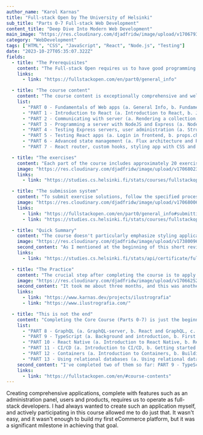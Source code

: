 ```yaml
---
author_name: "Karol Karnas"
title: "Full-stack Open by The University of Helsinki"
sub_title: "Parts 0-7 Full-stack Web Development"
content_title: "Deep Dive Into Modern Web Development"
main_image: "https://res.cloudinary.com/djadfridw/image/upload/v1706793659/viaex6ouox8wy6lr3tlp.png"
category: "WebDevelopment"
tags: ["HTML", "CSS", "JavaScript", "React", "Node.js", "Testing"]
date: "2023-10-27T05:35:07.322Z"
fields:
  - title: "The Prerequisites"
    content: "The Full-stack Open requires us to have good programming skills, a basic knowledge of web programming and databases, and familiarity with the basics of the Git version control system. Additionally, perseverance and the ability to solve problems and seek information independently are expected. That's why I highly recommend completing The Odin Project course before starting FSO, unless you already possess such skills, in which case you can begin with FSO directly."
    links:
      - link: "https://fullstackopen.com/en/part0/general_info"

  - title: "The course content"
    content: "The course content is exceptionally comprehensive and well-structured. It provides a robust foundation for web development. Though the journey is not a walk in the woods, the knowledge gained is undoubtedly worth the effort."
    list:
      - "PART 0 - Fundamentals of Web apps (a. General Info, b. Fundamentals of Web apps)"
      - "PART 1 - Introduction to React (a. Introduction to React, b. JavaScript, c. Component state, event handlers, d. A more complex state, debugging React apps)"
      - "PART 2 - Communicating with server (a. Rendering a collection, modules, b. Forms, c. Getting data from server, d. Altering data in server, e. Adding styles to React app)"
      - "PART 3 - Programming a server with NodeJS and Express (a. Node.js and Express, b. Deploying app to the internet, c. Saving data to MongoDB, d. Validation and ESLint)"
      - "PART 4 - Testing Express servers, user administration (a. Structure of backend application, introduction to testing, b. Testing the backend, c. User administration, d. Token authentication)"
      - "PART 5 - Testing React apps (a. Login in frontend, b. props.children and PropTypes, c. Testing React apps, d. End-to-end testing)"
      - "PART 6 - Advanced state management (a. Flux architecture and Redux, b. Many reducers, c. Communicating with the server in a Redux application, d. React Query, useReducer, and the context)"
      - "PART 7 - React router, custom hooks, styling app with CSS and webpack (a. React Router, b. Custom hooks, c. More about styles, d. Webpack, e. Class components, Miscellaneous, f. Exercises: extending the bloglist)"

  - title: "The exercises"
    content: "Each part of the course includes approximately 20 exercises (except for Part 0, which has only 6), which we solve in real-time. It's not a scenario where we read the theory and do exercises only at the end. Here, we solve exercises literally every few paragraphs. This approach allows us to reinforce the knowledge we acquire while reading by immediately applying it through exercises. The difficulty of the exercises is remarkably well-balanced; they are neither too easy nor too challenging. This balance is beneficial as it keeps us motivated without causing discouragement. The exercises differ sufficiently from the examples provided in the source material, requiring effort and allowing for better retention of knowledge. Some exercises are marked with an asterisk, indicating that they are optional. However, I recommend completing all of them."
    image: "https://res.cloudinary.com/djadfridw/image/upload/v1706802339/bd5qyrx6clsnig1pyl9i.jpg"
    links:
      - link: "https://studies.cs.helsinki.fi/stats/courses/fullstackopen"

  - title: "The submission system"
    content: "To submit exercise solutions, follow the specified process and submit them to a GitHub repository. After completing a specific number of exercises, mark your progress in the submission system, and remember, you can do this only once for each part. Be sure to use an appropriate naming system for directories when submitting exercises from different parts to the same repository. Plagiarism is monitored, and the University of Helsinki's policy on plagiarism is enforced if violations are detected"
    image: "https://res.cloudinary.com/djadfridw/image/upload/v1706800611/drrpqlkra1dltkanizc5.jpg"
    links:
      - link: "https://fullstackopen.com/en/part0/general_info#submitting-exercises"
      - link: "https://studies.cs.helsinki.fi/stats/courses/fullstackopen"

  - title: "Quick Summary"
    content: "The course doesn't particularly emphasize styling applications. The majority of time is dedicated to programming both the frontend and backend, as well as testing our code. It's not a drawback but an advantage. Contemporary CSS frameworks are introduced in a sufficient manner. However, if someone masters the main programming aspects of the course, they can refine styling on their own.  If I could change something in the Core Course, I would prefer to learn SQL + PostgreSQL, instead of MongoDB. I would place MongoDB in the supplementary course. However, from a teaching perspective, using MongoDB in the Core Course was probably justified due to its ease of use. In that case, maybe it should stay that way."
    image: "https://res.cloudinary.com/djadfridw/image/upload/v1738009614/zoma2s3ir9fmtiyxibkk.png"
    second_content: "As I mentioned at the beginning of this short review, the course is just great. It is probably the best online source for learning full-stack development. And if that wasn't enough, it is officially conducted by the University of Helsinki, it's free, and you receive ECTS points. Additionally, upon completion of each exercise, you will receive an accessible online certificate!"
    links:
      - link: "https://studies.cs.helsinki.fi/stats/api/certificate/fullstackopen/en/26a9bc441296f05e655e5526eac6494c"

  - title: "The Practice"
    content: "The crucial step after completing the course is to apply the newly acquired knowledge by building a real-world project. No course can fully prepare us for solving real-world problems independently, navigating through package documentations, exploring MDN docs, or seeking solutions on Stack Overflow. I took that step and built a full-stack eCommerce platform using the MERN stack + TypeScript (I took a supplementary TypeScript course)"
    image: "https://res.cloudinary.com/djadfridw/image/upload/v1706625285/u2yg75ygsansmfpl6nir.jpg"
    second_content: "It took me about three months, and this was another milestone in my journey to becoming a full-stack developer. You can read about the project or check it live with the links below."
    links:
      - link: "https://www.karnas.dev/projects/ilustrografia"
      - link: "https://www.ilustrografia.com/"

  - title: "This is not the end"
    content: "Completing the Core Course (Parts 0-7) is just the beginning of what Helsinki's Full-stack Open has to offer. Participants can also take part in many excellent supplementary courses, including:"
    list:
      - "PART 8 - GraphQL (a. GraphQL-server, b. React and GraphQL, c. Database and user administration, d. Login and updating the cache, e. Fragments and subscriptions)"
      - "PART 9 - TypeScript (a. Background and introduction, b. First steps with TypeScript, c. Typing an Express app, d. React with types, e. Grande finale: Patientor)"
      - "PART 10 - React Native (a. Introduction to React Native, b. React Native basics, c. Communicating with server, d. Testing and extending our application)"
      - "PART 11 - CI/CD (a. Introduction to CI/CD, b. Getting started with GitHub Actions, c. Deployment, d. Keeping green, e. Expanding Further)"
      - "PART 12 - Containers (a. Introduction to Containers, b. Building and configuring environments, c. Basics of Orchestration)"
      - "PART 13 - Using relational databases (a. Using relational databases with Sequelize, b. Join tables and queries, c. Migrations, many-to-many relationships)"
    second_content: "I've completed two of them so far: PART 9 - TypeScript and PART 13 - Using relational databases. I'll share my experiences with them next time :)"
    links:
      - link: "https://fullstackopen.com/en/#course-contents"
---
```


Creating comprehensive applications, complete with features such as an administration panel, users and products, requires us to operate as full-stack developers. I had always wanted to create such an application myself, and actively participating in this course allowed me to do just that. It wasn't easy, and it wasn't enough to build my first eCommerce platform, but it was a significant milestone in achieving that goal.
